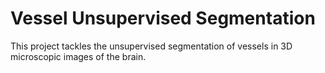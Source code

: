 # Vessel Unsupervised Segmentation

This project tackles the unsupervised segmentation of vessels in 3D microscopic images of the brain.
